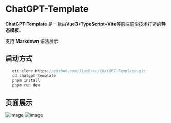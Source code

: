 # ChatGPT-Template

**ChatGPT-Template** 是一款由**Vue3+TypeScript+Vite**等前端前沿技术打造的**静态模板**。

支持 **Markdown** 语法展示

## 启动方式
```js
   git clone https://github.com/JiaoEsen/ChatGPT-Template.git
   cd chatgpt-template
   pnpm install
   pnpm run dev
```

## 页面展示
![image](https://s1.ax1x.com/2023/05/17/p9WAeXQ.png)
![image](https://s1.ax1x.com/2023/05/17/p9WAZ6g.png)